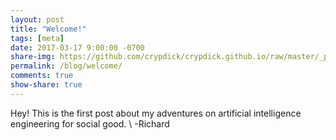 ```yaml
---
layout: post
title: "Welcome!"
tags: [meta]
date: 2017-03-17 9:00:00 -0700
share-img: https://github.com/crypdick/crypdick.github.io/raw/master/_post-res/aus-turtle.jpg
permalink: /blog/welcome/
comments: true
show-share: true
---
```


Hey! This is the first post about my adventures on artificial intelligence engineering for social good. 
\\
-Richard
